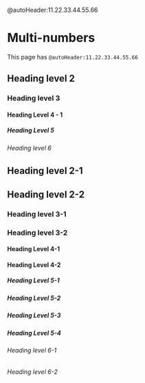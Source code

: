 @autoHeader:11.22.33.44.55.66

# Multi-numbers

This page has `@autoHeader:11.22.33.44.55.66`

## Heading level 2

### Heading level 3

#### Heading Level 4 - 1

##### Heading Level 5

###### Heading level 6

## Heading level 2-1

## Heading level 2-2

### Heading level 3-1

### Heading level 3-2

#### Heading Level 4-1

#### Heading Level 4-2

##### Heading Level 5-1

##### Heading Level 5-2

##### Heading Level 5-3

##### Heading Level 5-4

###### Heading level 6-1

###### Heading level 6-2
